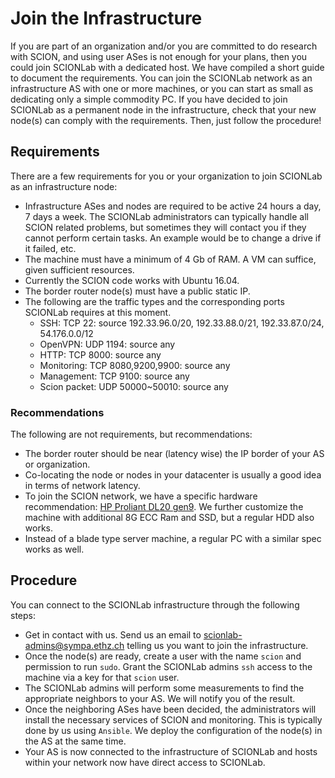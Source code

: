 # Join the Infrastructure

If you are part of an organization and/or you are committed to do research with SCION, and using user ASes is not enough for your plans, then you could join SCIONLab with a dedicated host. We have compiled a short guide to document the requirements.
You can join the SCIONLab network as an infrastructure AS with one or more machines, or you can start as small as dedicating only a simple commodity PC.
If you have decided to join SCIONLab as a permanent node in the infrastructure, check that your new node(s) can comply with the requirements. Then, just follow the procedure!

## Requirements

There are a few requirements for you or your organization to join SCIONLab as an infrastructure node:

- Infrastructure ASes and nodes are required to be active 24 hours a day, 7 days a week. The SCIONLab administrators can typically handle all SCION related problems, but sometimes they will contact you if they cannot perform certain tasks. An example would be to change a drive if it failed, etc.
- The machine must have a minimum of 4 Gb of RAM. A VM can suffice, given sufficient resources.
- Currently the SCION code works with Ubuntu 16.04.
- The border router node(s) must have a public static IP.
- The following are the traffic types and the corresponding ports SCIONLab requires at this moment.
    - SSH: TCP 22: source 192.33.96.0/20, 192.33.88.0/21, 192.33.87.0/24, 54.176.0.0/12
    - OpenVPN: UDP 1194: source any
    - HTTP: TCP 8000: source any
    - Monitoring: TCP 8080,9200,9900: source any
    - Management: TCP 9100: source any
    - Scion packet: UDP 50000~50010: source any

### Recommendations

The following are not requirements, but recommendations:

- The border router should be near (latency wise) the IP border of your AS or organization.
- Co-locating the node or nodes in your datacenter is usually a good idea in terms of network latency.
- To join the SCION network, we have a specific hardware recommendation: [HP Proliant DL20 gen9](https://www.hpe.com/us/en/product-catalog/servers/proliant-servers/pip.specifications.hpe-proliant-dl20-gen9-server.1008556817.html).
We further customize the machine with additional 8G ECC Ram and SSD, but a regular HDD also works.
- Instead of a blade type server machine, a regular PC with a similar spec works as well.



## Procedure

You can connect to the SCIONLab infrastructure through the following steps:

- Get in contact with us. Send us an email to <scionlab-admins@sympa.ethz.ch> telling us you want to join the infrastructure.
- Once the node(s) are ready, create a user with the name `scion` and permission to run `sudo`. Grant the SCIONLab admins `ssh` access to the machine via a key for that `scion` user.
- The SCIONLab admins will perform some measurements to find the appropriate neighbors to your AS. We will notify you of the result.
- Once the neighboring ASes have been decided, the administrators will install the necessary services of SCION and monitoring. This is typically done by us using `Ansible`. We deploy the configuration of the node(s) in the AS at the same time.
- Your AS is now connected to the infrastructure of SCIONLab and hosts within your network now have direct access to SCIONLab.
